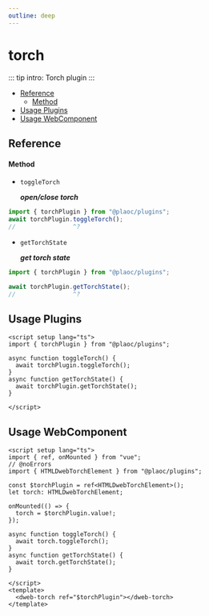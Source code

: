 ```yaml
---
outline: deep
---
```


# torch

<Badges name="@plaoc/plugins" />
<Platform supports="iOS,Android" />

::: tip intro:
Torch plugin 
:::

- [Reference](#reference)
  - [Method](#method)
- [Usage Plugins](#usage-plugins)
- [Usage WebComponent](#usage-webcomponent)

## Reference

#### Method

- `toggleTorch`
  
  **_open/close torch_**

```ts twoslash
import { torchPlugin } from "@plaoc/plugins";
await torchPlugin.toggleTorch();
//                ^?
```

- `getTorchState`

  **_get torch state_**

```ts twoslash
import { torchPlugin } from "@plaoc/plugins";

await torchPlugin.getTorchState();
//                ^?
```

## Usage Plugins

```vue twoslash
<script setup lang="ts">
import { torchPlugin } from "@plaoc/plugins";

async function toggleTorch() {
  await torchPlugin.toggleTorch();
}
async function getTorchState() {
  await torchPlugin.getTorchState();
}

</script>
```

## Usage WebComponent

```vue twoslash
<script setup lang="ts">
import { ref, onMounted } from "vue";
// @noErrors
import { HTMLDwebTorchElement } from "@plaoc/plugins";

const $torchPlugin = ref<HTMLDwebTorchElement>();
let torch: HTMLDwebTorchElement;

onMounted(() => {
  torch = $torchPlugin.value!;
});

async function toggleTorch() {
  await torch.toggleTorch();
}
async function getTorchState() {
  await torch.getTorchState();
}

</script>
<template>
  <dweb-torch ref="$torchPlugin"></dweb-torch>
</template>
```
